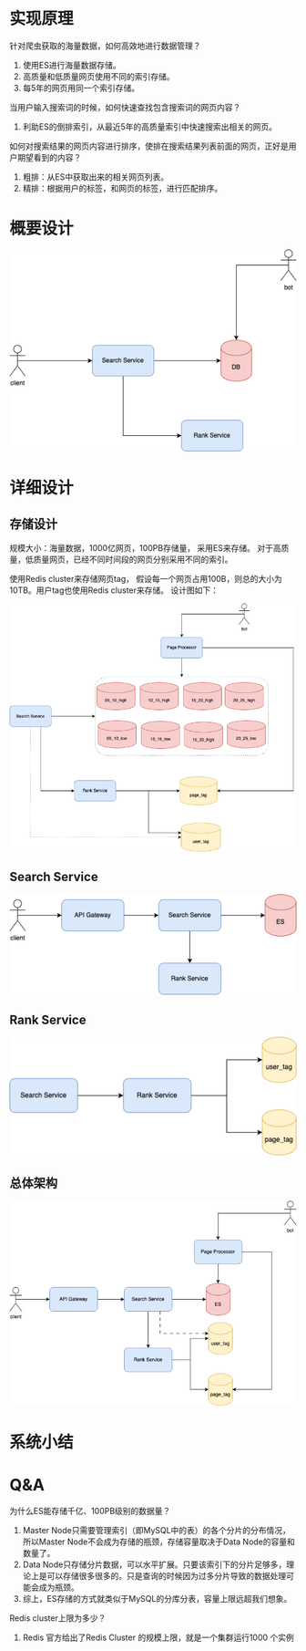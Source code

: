# 实现原理
针对爬虫获取的海量数据，如何高效地进行数据管理？
1. 使用ES进行海量数据存储。
2. 高质量和低质量网页使用不同的索引存储。
3. 每5年的网页用同一个索引存储。

当用户输入搜索词的时候，如何快速查找包含搜索词的网页内容？
1. 利助ES的倒排索引，从最近5年的高质量索引中快速搜索出相关的网页。

如何对搜索结果的网页内容进行排序，使排在搜索结果列表前面的网页，正好是用户期望看到的内容？
1. 粗排：从ES中获取出来的相关网页列表。
2. 精排：根据用户的标签，和网页的标签，进行匹配排序。

# 概要设计
![Resilience](./../pictures/search_engine/brief.drawio.png)

# 详细设计
## 存储设计
规模大小：海量数据，1000亿网页，100PB存储量， 采用ES来存储。
对于高质量，低质量网页，已经不同时间段的网页分别采用不同的索引。

使用Redis cluster来存储网页tag， 假设每一个网页占用100B，则总的大小为10TB。用户tag也使用Redis cluster来存储。
设计图如下：

![Resilience](./../pictures/search_engine/db.drawio.png)

## Search Service
![Resilience](./../pictures/search_engine/search_service.drawio.png)

## Rank Service
![Resilience](./../pictures/search_engine/rank_service.drawio.png)

## 总体架构
![Resilience](./../pictures/search_engine/final.drawio.png)

# 系统小结


# Q&A
为什么ES能存储千亿、100PB级别的数据量？
1. Master Node只需要管理索引（即MySQL中的表）的各个分片的分布情况，所以Master Node不会成为存储的瓶颈，存储容量取决于Data Node的容量和数量了。
2. Data Node只存储分片数据，可以水平扩展。只要该索引下的分片足够多，理论上是可以存储很多很多的。只是查询的时候因为过多分片导致的数据处理可能会成为瓶颈。
3. 综上，ES存储的方式就类似于MySQL的分库分表，容量上限远超我们想象。

Redis cluster上限为多少？
1. Redis 官方给出了Redis Cluster 的规模上限，就是一个集群运行1000 个实例
